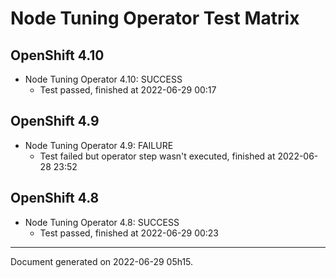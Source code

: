 
Node Tuning Operator Test Matrix
================================

OpenShift 4.10
--------------



* Node Tuning Operator 4.10: SUCCESS
  - Test passed, finished at 2022-06-29 00:17






OpenShift 4.9
-------------



* Node Tuning Operator 4.9: FAILURE
  - Test failed but operator step wasn't executed, finished at 2022-06-28 23:52






OpenShift 4.8
-------------



* Node Tuning Operator 4.8: SUCCESS
  - Test passed, finished at 2022-06-29 00:23






---
Document generated on 2022-06-29 05h15.
